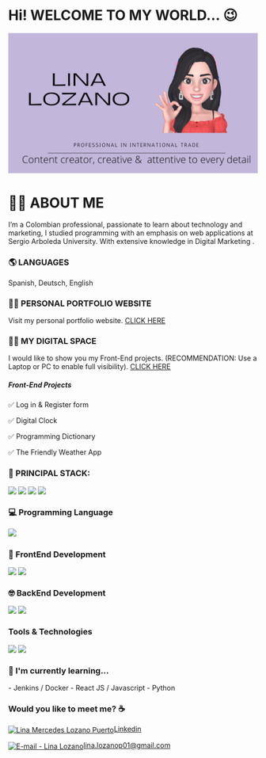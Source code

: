 <h1> Hi! WELCOME TO MY WORLD... 😉  </h1>

<img src ="LINA M LOZANO P.png">

<h1>
 🙋‍♀️ ABOUT ME
 </h1>
 
 <p>
 I’m a Colombian professional, passionate to learn about technology and marketing, I studied programming with an emphasis on web applications at Sergio Arboleda University. With extensive knowledge in Digital Marketing .
</p>

<h3>
 🌎 LANGUAGES
</h3>

<P> Spanish, Deutsch, English </P>

<h3>
 👩‍🎓 PERSONAL PORTFOLIO WEBSITE
</h3>

<p> 
 Visit my personal portfolio website. <a target="_blank" href="https://linamlozanop.000webhostapp.com">CLICK HERE</a>
</p>

<h3>
 👩‍💻 MY DIGITAL SPACE
</h3>

<p>
 I would like to show you my Front-End projects. (RECOMMENDATION:  Use a Laptop or PC to enable full visibility). 
 <a target="_blank"href="https://linalozz.github.io/LinaLozano/">CLICK HERE</a>
</p>
<p>
 <h5>Front-End Projects</h5>
 <p>✅ Log in & Register form</p>
 <p>✅ Digital Clock</p>
 <p>✅ Programming Dictionary</p>
 <p>✅ The Friendly Weather App</p>
</p>
 
<h3>
 🚀 PRINCIPAL STACK:
</h3>
 
<p>
 <img src="https://img.shields.io/badge/MongoDB-white?style=for-the-badge&logo=mongodb&logoColor=4EA94B">
 <img src="https://img.shields.io/badge/JavaScript-F7DF1E?style=for-the-badge&logo=javascript&logoColor=black">
 <img src="https://img.shields.io/badge/MySQL-005C84?style=for-the-badge&logo=mysql&logoColor=white">
 <img src="https://img.shields.io/badge/Python-14354C?style=for-the-badge&logo=python&logoColor=white">
</p>
 
<H3>
 💻 Programming Language
</H3>
 
<p>
  <img src="https://img.shields.io/badge/JavaScript-F7DF1E?style=for-the-badge&logo=javascript&logoColor=black">
</p>
 
<H3>
 🎨 FrontEnd Development
</H3>
 
<p>
 <img src="https://img.shields.io/badge/HTML5-E34F26?style=for-the-badge&logo=html5&logoColor=white">
 <img src="https://img.shields.io/badge/CSS3-1572B6?style=for-the-badge&logo=css3&logoColor=white"> 
</p>
 
<h3>
 🤓 BackEnd Development
</h3>
 
<p>
 <img src="https://img.shields.io/badge/MongoDB-white?style=for-the-badge&logo=mongodb&logoColor=4EA94B">
 <img src="https://img.shields.io/badge/MySQL-005C84?style=for-the-badge&logo=mysql&logoColor=white">
</p>
 
 <h3>
  Tools & Technologies
 </h3>
 
 <p>
 <img src="https://img.shields.io/badge/GitHub-100000?style=for-the-badge&logo=github&logoColor=white">
 <img src="https://img.shields.io/badge/Postman-FF6C37?style=for-the-badge&logo=Postman&logoColor=white">
 </p>
<h3>🌱 I'm currently learning...</h3>

 <p>
- Jenkins / Docker 
- React JS / Javascript 
- Python
</p>
 
 <h3>
  Would you like to meet me? ☕
 </h3>
 
<p align="left">
<a href="https://www.linkedin.com/in/linamlozanop/" target="blank"><img align="center" src="https://cdn.jsdelivr.net/npm/simple-icons@3.0.1/icons/linkedin.svg" alt="Lina Mercedes Lozano Puerto" height="30" width="40" />Linkedin</a>
 
<a href="lina.lozanop01@gmail.com " target="blank"><img align="center" src="https://cdn.jsdelivr.net/npm/simple-icons@3.0.1/icons/gmail.svg" alt="E-mail - Lina Lozano" height="30" width="40"/>lina.lozanop01@gmail.com</a>
</p>
